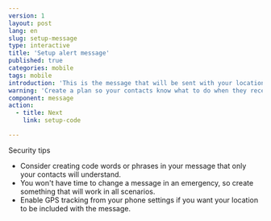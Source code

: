 ```yaml
---
version: 1
layout: post
lang: en
slug: setup-message
type: interactive
title: 'Setup alert message'
published: true
categories: mobile
tags: mobile
introduction: 'This is the message that will be sent with your location.'
warning: 'Create a plan so your contacts know what to do when they receive this'
component: message
action:
  - title: Next
    link: setup-code

---
```


Security tips

 - Consider creating code words or phrases in your message that only your contacts will understand.
 - You won't have time to change a message in an emergency, so create something that will work in all scenarios. 
 - Enable GPS tracking from your phone settings if you want your location to be included with the message.